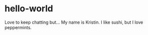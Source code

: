 # hello-world
Love to keep chatting but...
My name is Kristin. I like sushi, but I love peppermints. 

